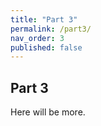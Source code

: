 ```yaml
---
title: "Part 3"
permalink: /part3/
nav_order: 3
published: false
---
```


## Part 3

Here will be more.
